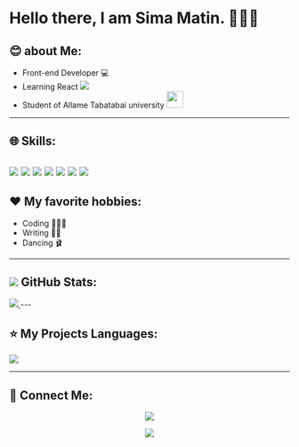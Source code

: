 # Hello there, I am Sima Matin. 🙋🏾‍♀️

## 😊 about Me:
- Front-end Developer 💻
- Learning React ![](https://img.shields.io/badge/React-20232A?style=for-the-badge&logo=react&logoColor=61DAFB)
- Student of Allame Tabatabai university <img src="https://github.com/simamatin/simamatin/blob/main/1636796188-atu-logo.jpg?raw=true" width="30px"/>
---

## 🌐 Skills:
![](https://img.shields.io/badge/HTML5-E34F26?style=for-the-badge&logo=html5&logoColor=white) ![](https://img.shields.io/badge/CSS3-1572B6?style=for-the-badge&logo=css3&logoColor=white) ![](	https://img.shields.io/badge/Tailwind_CSS-38B2AC?style=for-the-badge&logo=tailwind-css&logoColor=white) ![](	https://img.shields.io/badge/Bootstrap-563D7C?style=for-the-badge&logo=bootstrap&logoColor=white) ![](https://img.shields.io/badge/GIT-E44C30?style=for-the-badge&logo=git&logoColor=white) ![](	https://img.shields.io/badge/GitHub-100000?style=for-the-badge&logo=github&logoColor=white) ![](https://img.shields.io/badge/JavaScript-323330?style=for-the-badge&logo=javascript&logoColor=F7DF1E)
---

## ❤️ My favorite hobbies:
- Coding 👩🏾‍💻
- Writing ✍🏾
- Dancing 🩰
---

## <img src="https://github.com/simamatin/simamatin/blob/main/icons8-github-30.png?raw=true" /> GitHub Stats:
<a href="https://github.com/simamatin">
<img src="https://github-readme-stats.vercel.app/api?username=simamatin&show_icons=true&theme=tokyonight" />
</a>
---

## ⭐ My Projects Languages:
<img src="https://github-readme-stats.vercel.app/api/top-langs/?username=simamatin" />

---

## 📧 Connect Me:
<p align="center">
  <a href="https://simamatin.dev@gmail.com">
  <img src="https://img.shields.io/badge/Email:-simamatin.dev@gmail.com-6390dd?style=flat&logo=gmail">
  </a> 
</p>
<p align="center">
  <a href="https://simamatin.dev@gmail.com">
  <img src="https://img.shields.io/badge/Telegram:-t.me/SimaMatin-6390dd?style=flat&logo=telegram">
  </a>  
</p>





